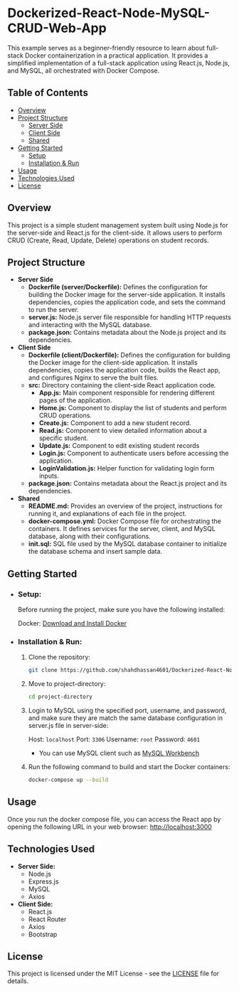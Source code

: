 # Dockerized-React-Node-MySQL-CRUD-Web-App
This example serves as a beginner-friendly resource to learn about full-stack Docker containerization in a practical application. It provides a simplified implementation of a full-stack application using React.js, Node.js, and MySQL, all orchestrated with Docker Compose.

## Table of Contents
- [Overview](#overview)
- [Project Structure](#project-structure)
  - [Server Side](#server-side)
  - [Client Side](#client-side)
  - [Shared](#shared)
- [Getting Started](#getting-started)
  - [Setup](#setup)
  - [Installation & Run](#installation-&-run)
- [Usage](#usage)
- [Technologies Used](#technologies-used)
- [License](#license)

## Overview

This project is a simple student management system built using Node.js for the server-side and React.js for the client-side. It allows users to perform CRUD (Create, Read, Update, Delete) operations on student records.

## Project Structure
- **Server Side**
  - **Dockerfile (server/Dockerfile):** Defines the configuration for building the Docker image for the server-side application. It installs dependencies, copies the application code, and sets the command to run the server.
  - **server.js:** Node.js server file responsible for handling HTTP requests and interacting with the MySQL database.
  - **package.json:** Contains metadata about the Node.js project and its dependencies.
- **Client Side**
  - **Dockerfile (client/Dockerfile):** Defines the configuration for building the Docker image for the client-side application. It installs dependencies, copies the application code, builds the React app, and configures Nginx to serve the built files.
  - **src:** Directory containing the client-side React application code.
    - **App.js:** Main component responsible for rendering different pages of the application.
    - **Home.js:** Component to display the list of students and perform CRUD operations.
    - **Create.js:** Component to add a new student record.
    - **Read.js:** Component to view detailed information about a specific student.
    - **Update.js:** Component to edit existing student records
    - **Login.js:** Component to authenticate users before accessing the application.
    - **LoginValidation.js:** Helper function for validating login form inputs.
  - **package.json:** Contains metadata about the React.js project and its dependencies.
- **Shared**
  - **README.md:** Provides an overview of the project, instructions for running it, and explanations of each file in the project.
  - **docker-compose.yml:** Docker Compose file for orchestrating the containers. It defines services for the server, client, and MySQL database, along with their configurations.
  - **init.sql:** SQL file used by the MySQL database container to initialize the database schema and insert sample data.

## Getting Started
  - ### Setup:
      Before running the project, make sure you have the following installed:
          
      Docker: [Download and Install Docker](https://docs.docker.com/get-docker/)
- ### Installation & Run:
    1. Clone the repository:
  
        ```bash
        git clone https://github.com/shahdhassan4601/Dockerized-React-Node-MySQL-CRUD-Web-App.git
        ```
        
    2. Move to project-directory:

        ```bash
        cd project-directory
        ```
        
    3. Login to MySQL using the specified port, username, and password, and make sure they are match the same database configuration in server.js file in server-side:
        
        Host: ```localhost```
        Port: ```3306```
        Username: ```root```
        Password: ```4601```
       
       - You can use MySQL client such as [MySQL Workbench](https://www.mysql.com/products/workbench/)
    4. Run the following command to build and start the Docker containers:

        ```bash
        docker-compose up --build
        ```
## Usage
Once you run the docker compose file, you can access the React app by opening the following URL in your web browser:
    [http://localhost:3000](http://localhost:3000)

## Technologies Used
  - **Server Side:**
    - Node.js
    - Express.js
    - MySQL
    - Axios
  - **Client Side:**
    - React.js
    - React Router
    - Axios
    - Bootstrap
## License
This project is licensed under the MIT License - see the [LICENSE](LICENSE) file for details.
